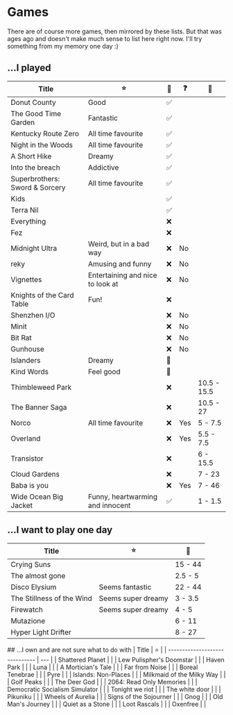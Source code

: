 # Games
There are of course more games, then mirrored by these lists. But that was ages ago and doesn't make much sense to list here right now. I'll try something from my memory one day :)

## …I played
| Title                          | ⭐️                              | 🏁  | ❓  | 🧭          |
| ------------------------------ | -------------------------------- | --- | --- | ----------- |
| Donut County                   | Good                             | ✅  |     |             |
| The Good Time Garden           | Fantastic                        | ✅  |     |             |
| Kentucky Route Zero            | All time favourite               | ✅  |     |             |
| Night in the Woods             | All time favourite               | ✅  |     |             |
| A Short Hike                   | Dreamy                           | ✅  |     |             |
| Into the breach                | Addictive                        | ✅  |     |             |
| Superbrothers: Sword & Sorcery | All time favourite               | ✅  |     |             |
| Kids                           |                                  | ✅  |     |             |
| Terra Nil                      |                                  | ✅  |     |             |
| Everything                     |                                  | ❌  |     |             |
| Fez                            |                                  | ❌  |     |             |
| Midnight Ultra                 | Weird, but in a bad way          | ❌  | No  |             |
| reky                           | Amusing and funny                | ❌  | No  |             |
| Vignettes                      | Entertaining and nice to look at | ❌  | No  |             |
| Knights of the Card Table      | Fun!                             | ❌  |     |             |
| Shenzhen I/O                   |                                  | ❌  | No  |             |
| Minit                          |                                  | ❌  | No  |             |
| Bit Rat                        |                                  | ❌  | No  |             |
| Gunhouse                       |                                  | ❌  | No  |             |
| Islanders                      | Dreamy                           | 🔁  |     |             |
| Kind Words                     | Feel good                        | 🔁  |     |             |
| Thimbleweed Park               |                                  | ❌  |     | 10.5 - 15.5 |
| The Banner Saga                |                                  | ❌  |     | 10.5 - 27   |
| Norco                          | All time favourite               | ❌  | Yes | 5 - 7.5     |
| Overland                       |                                  | ❌  | Yes | 5.5 - 7.5   |
| Transistor                     |                                  | ❌  |     | 6 - 15.5    |
| Cloud Gardens                  |                                  | ❌  |     | 7 - 23      |
| Baba is you                    |                                  | ❌  | Yes | 7 - 46      |
| Wide Ocean Big Jacket          | Funny, heartwarming and innocent | ✅  |     | 1 - 1.5     |

## …I want to play one day
| Title                     | ⭐️                | 🧭      |
| ------------------------- | ------------------ | ------- |
| Crying Suns               |                    | 15 - 44 |
| The almost gone           |                    | 2.5 - 5 |
| Disco Elysium             | Seems fantastic    | 22 - 44 |
| The Stillness of the Wind | Seems super dreamy | 3 - 3.5 |
| Firewatch                 | Seems super dreamy | 4 - 5   |
| Mutazione                 |                    | 6 - 11  |
| Hyper Light Drifter       |                    | 8 - 27  |

## …I own and are not sure what to do with
| Title                          | ⭐️ |
| ------------------------------ | --- |
| Shattered Planet               |     |
| Lew Pulispher's Doomstar       |     |
| Haven Park                     |     |
| Luna                           |     |
| A Mortician's Tale             |     |
| Far from Noise                 |     |
| Boreal Tenebrae                |     |
| Pyre                           |     |
| Islands: Non-Places            |     |
| Milkmaid of the Milky Way      |     |
| Golf Peaks                     |     |
| The Deer God                   |     |
| 2064: Read Only Memories       |     |
| Democratic Socialism Simulator |     |
| Tonight we riot                |     |
| The white door                 |     |
| Pikuniku                       |     |
| Wheels of Aurelia              |     |
| Signs of the Sojourner         |     |
| Gnog                           |     |
| Old Man's Journey              |     |
| Quiet as a Stone               |     |
| Loot Rascals                   |     |
| Oxenfree                  |                 |